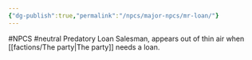 ```yaml
---
{"dg-publish":true,"permalink":"/npcs/major-npcs/mr-loan/"}
---
```


#NPCS #neutral
Predatory Loan Salesman, appears out of thin air when [[factions/The party\|The party]] needs a loan.
